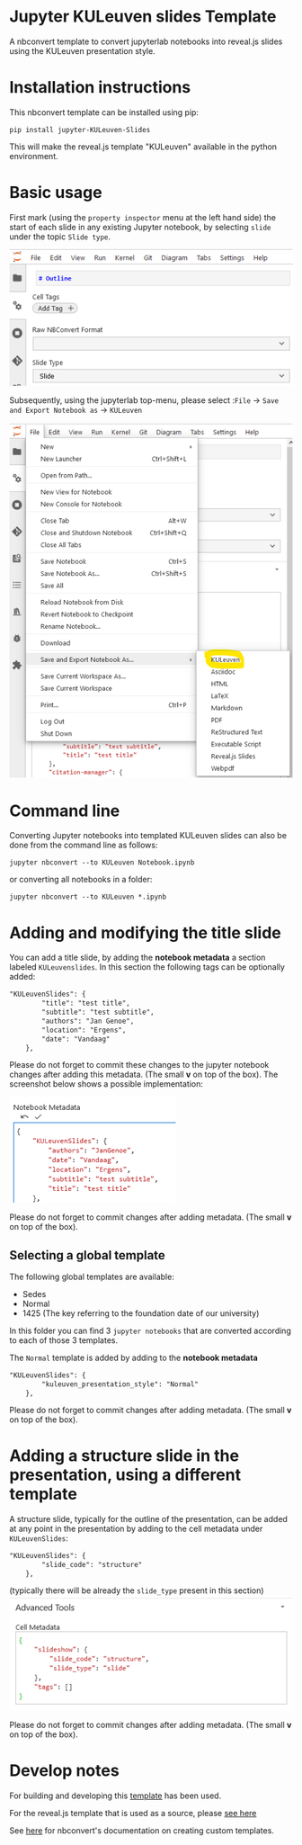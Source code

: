 # Jupyter KULeuven slides Template

A nbconvert template to convert jupyterlab notebooks into reveal.js slides using the KULeuven presentation style.

# Installation instructions

This nbconvert template can be installed using pip:
```
pip install jupyter-KULeuven-Slides
```
This will make the reveal.js template "KULeuven" available in the python environment.


# Basic usage

First mark (using the ```property inspector``` menu at the left hand side) the start of each slide in any existing Jupyter notebook, by selecting ```slide```  under the topic ```Slide type```.

![Slide type selection](assets/images/ScreenshotSlideTypeSelection.png)

Subsequently, using the jupyterlab top-menu, please select :```File``` -> ```Save and Export Notebook as``` -> ```KULeuven```

![Export your slides](assets/images/ScreenshotSlideExport.png)


# Command line

Converting Jupyter notebooks into templated KULeuven slides can also be done from the command line as follows:

```
jupyter nbconvert --to KULeuven Notebook.ipynb
```

or converting all notebooks in a folder:

```
jupyter nbconvert --to KULeuven *.ipynb
```

# Adding and modifying the title slide

You can add a title slide, by adding the **notebook metadata** a section labeled ```KULeuvenslides```. In this section the following tags can be optionally added:

```
"KULeuvenSlides": {
        "title": "test title",
        "subtitle": "test subtitle",
        "authors": "Jan Genoe",
        "location": "Ergens",
        "date": "Vandaag"
    },
```
 
 Please do not forget to commit these changes to the jupyter notebook changes after adding this metadata. (The small **v** on top of the box).
The screenshot below shows a possible implementation:

![Notebook Metadata](assets/images/ScreenshotNotebookMetadata.png)

Please do not forget to commit changes after adding metadata. (The small **v** on top of the box).

## Selecting a global template


The following global templates are available:

* Sedes
* Normal 
* 1425  (The key referring to the foundation date of our university)

In this folder you can find 3 ```jupyter notebooks``` that are converted according to each of those 3 templates. 

The ```Normal``` template is added by adding to the **notebook metadata** 

```
"KULeuvenSlides": {
        "kuleuven_presentation_style": "Normal"
    },
```

Please do not forget to commit changes after adding metadata. (The small **v** on top of the box).

# Adding a structure slide in the presentation, using a different template

A structure slide, typically for the outline of the presentation, can be added at any point in the presentation by adding to the cell metadata under ```KULeuvenSlides```:
```
"KULeuvenSlides": {
        "slide_code": "structure"
    },
```
(typically there will be already the ```slide_type``` present in this section)
![cell metadata](assets/images/ScreenshotCellMetadata.png)

Please do not forget to commit changes after adding metadata. (The small **v** on top of the box).

# Develop notes

For building and developing this [template]( https://github.com/sheeshee/nbconvert-template-example/) has been used.

For the reveal.js template that is used as  a source, please [see here](https://github.com/fmoralesc/reveal.js-kuleuven)

See [here](https://nbconvert.readthedocs.io/en/latest/customizing.html) for nbconvert's documentation on creating custom templates.
